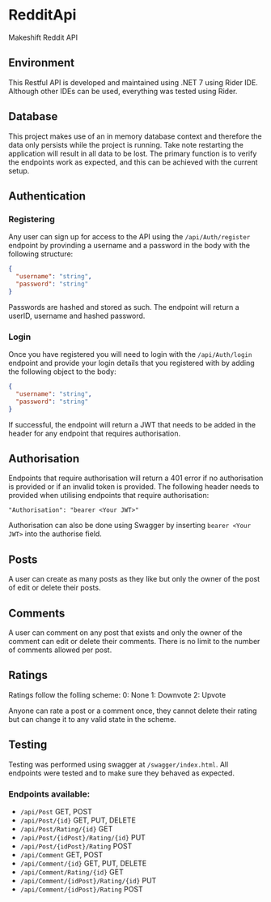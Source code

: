 # RedditApi
Makeshift Reddit API

## Environment
This Restful API is developed and maintained using .NET 7 using Rider IDE. Although other IDEs can be used, everything was tested using Rider.

## Database
This project makes use of an in memory database context and therefore the data only persists while the project is running. Take note restarting the application will result in all data to be lost. The primary function is to verify the endpoints work as expected, and this can be achieved with the current setup.

## Authentication

### Registering
Any user can sign up for access to the API using the `/api/Auth/register` endpoint by provinding a username and a password in the body with the following structure:

```json
{
  "username": "string",
  "password": "string"
}
```
Passwords are hashed and stored as such. The endpoint will return a userID, username and hashed password.

### Login
Once you have registered you will need to login with the `/api/Auth/login` endpoint and provide your login details that you registered with by adding the following object to the body:

```json
{
  "username": "string",
  "password": "string"
}
```
If successful, the endpoint will return a JWT that needs to be added in the header for any endpoint that requires authorisation.


## Authorisation
Endpoints that require authorisation will return a 401 error if no authorisation is provided or if an invalid token is provided.
The following header needs to provided when utilising endpoints that require authorisation:
```
"Authorisation": "bearer <Your JWT>"
```
Authorisation can also be done using Swagger by inserting `bearer <Your JWT>` into the authorise field.

## Posts
A user can create as many posts as they like but only the owner of the post of edit or delete their posts. 

## Comments
A user can comment on any post that exists and only the owner of the comment can edit or delete their comments. There is no limit to the number of comments allowed per post.

## Ratings
Ratings follow the folling scheme:
0: None
1: Downvote
2: Upvote

Anyone can rate a post or a comment once, they cannot delete their rating but can change it to any valid state in the scheme. 

## Testing
Testing was performed using swagger at `/swagger/index.html`. All endpoints were tested and to make sure they behaved as expected.

### Endpoints available:
- `/api/Post` GET, POST
- `/api/Post/{id}` GET, PUT, DELETE
- `/api/Post/Rating/{id}` GET
- `/api/Post/{idPost}/Rating/{id}` PUT
- `/api/Post/{idPost}/Rating` POST
- `/api/Comment` GET, POST
- `/api/Comment/{id}` GET, PUT, DELETE
- `/api/Comment/Rating/{id}` GET
- `/api/Comment/{idPost}/Rating/{id}` PUT
- `/api/Comment/{idPost}/Rating` POST